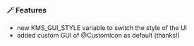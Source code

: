 ### 🪄 Features
* new KMS_GUI_STYLE variable to switch the style of the UI
* added custom GUI of @CustomIcon as default (thanks!)